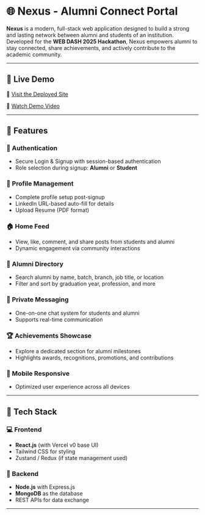# 🌐 Nexus - Alumni Connect Portal

**Nexus** is a modern, full-stack web application designed to build a strong and lasting network between alumni and students of an institution. Developed for the **WEB DASH 2025 Hackathon**, Nexus empowers alumni to stay connected, share achievements, and actively contribute to the academic community.

---

## 🚀 Live Demo

🔗 [Visit the Deployed Site](https://your-vercel-deployment-url.com)

🎥 [Watch Demo Video](https://your-demo-video-url.com)

---

## 📌 Features

### 🔐 Authentication
- Secure Login & Signup with session-based authentication
- Role selection during signup: **Alumni** or **Student**

### 👤 Profile Management
- Complete profile setup post-signup
- LinkedIn URL-based auto-fill for details
- Upload Resume (PDF format)

### 🏠 Home Feed
- View, like, comment, and share posts from students and alumni
- Dynamic engagement via community interactions

### 📇 Alumni Directory
- Search alumni by name, batch, branch, job title, or location
- Filter and sort by graduation year, profession, and more

### 💬 Private Messaging
- One-on-one chat system for students and alumni
- Supports real-time communication

### 🏆 Achievements Showcase
- Explore a dedicated section for alumni milestones
- Highlights awards, recognitions, promotions, and contributions

### 📱 Mobile Responsive
- Optimized user experience across all devices

---

## 🧱 Tech Stack

### 💻 Frontend
- **React.js** (with Vercel v0 base UI)
- Tailwind CSS for styling
- Zustand / Redux (if state management used)

### 🔧 Backend
- **Node.js** with Express.js
- **MongoDB** as the database
- REST APIs for data exchange

---
